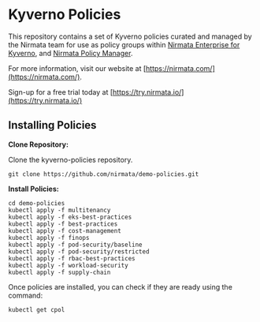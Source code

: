 # Kyverno Policies

This repository contains a set of Kyverno policies curated and managed by the Nirmata team for use as policy groups within [Nirmata Enterprise for Kyverno](https://nirmata.com/kyverno-enterprise/), and [Nirmata Policy Manager](https://nirmata.com/nirmata-cloud-native-policy-manager/).

For more information, visit our website at [https://nirmata.com/](https://nirmata.com/).

Sign-up for a free trial today at [https://try.nirmata.io/](https://try.nirmata.io/)


## Installing Policies

**Clone Repository:**

Clone the kyverno-policies repository.

```console
git clone https://github.com/nirmata/demo-policies.git
```


**Install Policies:**


```console
cd demo-policies
kubectl apply -f multitenancy
kubectl apply -f eks-best-practices
kubectl apply -f best-practices
kubectl apply -f cost-management
kubectl apply -f finops
kubectl apply -f pod-security/baseline
kubectl apply -f pod-security/restricted
kubectl apply -f rbac-best-practices
kubectl apply -f workload-security
kubectl apply -f supply-chain 
```

Once policies are installed, you can check if they are ready using the command:

```console
kubectl get cpol
```
